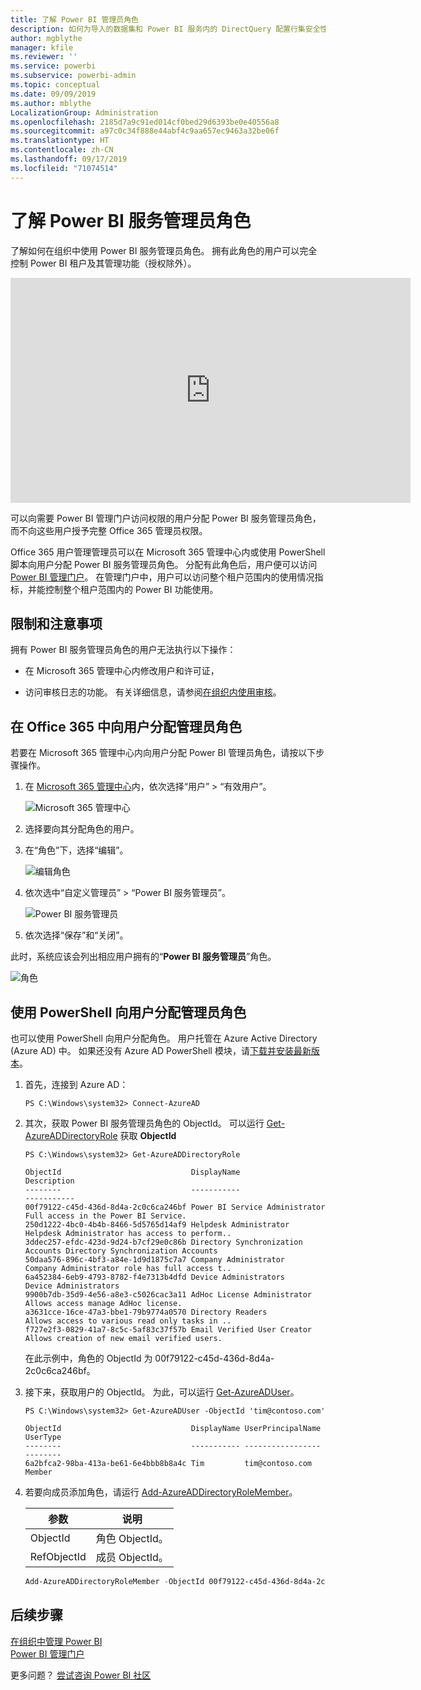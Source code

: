 ```yaml
---
title: 了解 Power BI 管理员角色
description: 如何为导入的数据集和 Power BI 服务内的 DirectQuery 配置行集安全性。
author: mgblythe
manager: kfile
ms.reviewer: ''
ms.service: powerbi
ms.subservice: powerbi-admin
ms.topic: conceptual
ms.date: 09/09/2019
ms.author: mblythe
LocalizationGroup: Administration
ms.openlocfilehash: 2185d7a9c91ed014cf0bed29d6393be0e40556a8
ms.sourcegitcommit: a97c0c34f888e44abf4c9aa657ec9463a32be06f
ms.translationtype: HT
ms.contentlocale: zh-CN
ms.lasthandoff: 09/17/2019
ms.locfileid: "71074514"
---
```

# <a name="understanding-the-power-bi-service-administrator-role"></a>了解 Power BI 服务管理员角色

了解如何在组织中使用 Power BI 服务管理员角色。 拥有此角色的用户可以完全控制 Power BI 租户及其管理功能（授权除外）。

<iframe width="640" height="360" src="https://www.youtube.com/embed/PQRbdJgEm3k?showinfo=0" frameborder="0" allowfullscreen></iframe>

可以向需要 Power BI 管理门户访问权限的用户分配 Power BI 服务管理员角色，而不向这些用户授予完整 Office 365 管理员权限。

Office 365 用户管理管理员可以在 Microsoft 365 管理中心内或使用 PowerShell 脚本向用户分配 Power BI 服务管理员角色。 分配有此角色后，用户便可以访问 [Power BI 管理门户](service-admin-portal.md)。 在管理门户中，用户可以访问整个租户范围内的使用情况指标，并能控制整个租户范围内的 Power BI 功能使用。

## <a name="limitations-and-considerations"></a>限制和注意事项

拥有 Power BI 服务管理员角色的用户无法执行以下操作：

* 在 Microsoft 365 管理中心内修改用户和许可证，

* 访问审核日志的功能。 有关详细信息，请参阅[在组织内使用审核](service-admin-auditing.md)。

## <a name="assign-users-to-the-admin-role-in-office-365"></a>在 Office 365 中向用户分配管理员角色

若要在 Microsoft 365 管理中心内向用户分配 Power BI 管理员角色，请按以下步骤操作。

1. 在 [Microsoft 365 管理中心](https://portal.office.com/adminportal/home#/homepage)内，依次选择“用户” > “有效用户”。

    ![Microsoft 365 管理中心](media/service-admin-role/powerbi-admin-users.png)

1. 选择要向其分配角色的用户。

1. 在“角色”下，选择“编辑”。

    ![编辑角色](media/service-admin-role/powerbi-admin-edit-roles.png)

1. 依次选中“自定义管理员” > “Power BI 服务管理员”。

    ![Power BI 服务管理员](media/service-admin-role/powerbi-admin-role.png)

1. 依次选择“保存”和“关闭”。

此时，系统应该会列出相应用户拥有的“**Power BI 服务管理员**”角色。

![角色](media/service-admin-role/powerbi-admin-role-set.png)

## <a name="assign-users-to-the-admin-role-with-powershell"></a>使用 PowerShell 向用户分配管理员角色

也可以使用 PowerShell 向用户分配角色。 用户托管在 Azure Active Directory (Azure AD) 中。 如果还没有 Azure AD PowerShell 模块，请[下载并安装最新版本](https://www.powershellgallery.com/packages/AzureAD/)。

1. 首先，连接到 Azure AD：
   ```
   PS C:\Windows\system32> Connect-AzureAD
   ```

1. 其次，获取 Power BI 服务管理员角色的 ObjectId。 可以运行 [Get-AzureADDirectoryRole](/powershell/module/azuread/get-azureaddirectoryrole) 获取 **ObjectId**

    ```
    PS C:\Windows\system32> Get-AzureADDirectoryRole

    ObjectId                             DisplayName                        Description
    --------                             -----------                        -----------
    00f79122-c45d-436d-8d4a-2c0c6ca246bf Power BI Service Administrator     Full access in the Power BI Service.
    250d1222-4bc0-4b4b-8466-5d5765d14af9 Helpdesk Administrator             Helpdesk Administrator has access to perform..
    3ddec257-efdc-423d-9d24-b7cf29e0c86b Directory Synchronization Accounts Directory Synchronization Accounts
    50daa576-896c-4bf3-a84e-1d9d1875c7a7 Company Administrator              Company Administrator role has full access t..
    6a452384-6eb9-4793-8782-f4e7313b4dfd Device Administrators              Device Administrators
    9900b7db-35d9-4e56-a8e3-c5026cac3a11 AdHoc License Administrator        Allows access manage AdHoc license.
    a3631cce-16ce-47a3-bbe1-79b9774a0570 Directory Readers                  Allows access to various read only tasks in ..
    f727e2f3-0829-41a7-8c5c-5af83c37f57b Email Verified User Creator        Allows creation of new email verified users.
    ```

    在此示例中，角色的 ObjectId 为 00f79122-c45d-436d-8d4a-2c0c6ca246bf。

1. 接下来，获取用户的 ObjectId。 为此，可以运行 [Get-AzureADUser](/powershell/module/azuread/get-azureaduser)。

    ```
    PS C:\Windows\system32> Get-AzureADUser -ObjectId 'tim@contoso.com'

    ObjectId                             DisplayName UserPrincipalName      UserType
    --------                             ----------- -----------------      --------
    6a2bfca2-98ba-413a-be61-6e4bbb8b8a4c Tim         tim@contoso.com        Member
    ```

1. 若要向成员添加角色，请运行 [Add-AzureADDirectoryRoleMember](/powershell/module/azuread/add-azureaddirectoryrolemember)。

    | 参数 | 说明 |
    | --- | --- |
    | ObjectId |角色 ObjectId。 |
    | RefObjectId |成员 ObjectId。 |

    ```powershell
    Add-AzureADDirectoryRoleMember -ObjectId 00f79122-c45d-436d-8d4a-2c0c6ca246bf -RefObjectId 6a2bfca2-98ba-413a-be61-6e4bbb8b8a4c
    ```

## <a name="next-steps"></a>后续步骤

[在组织中管理 Power BI](service-admin-administering-power-bi-in-your-organization.md)  
[Power BI 管理门户](service-admin-portal.md)  

更多问题？ [尝试咨询 Power BI 社区](http://community.powerbi.com/)